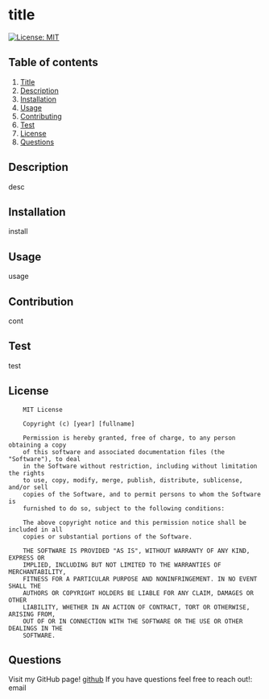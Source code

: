 
  # title
  [![License: MIT](https://img.shields.io/badge/License-MIT-yellow.svg)](https://opensource.org/licenses/MIT)

  ## Table of contents
  1. [Title](#title)
  2. [Description](#description)
  3. [Installation](#installation)
  4. [Usage](#usage)
  5. [Contributing](#contributing)
  6. [Test](#test)
  7. [License](#license)
  8. [Questions](#questions)

  ## Description
  desc

  ## Installation
  install

  ## Usage
  usage

  ## Contribution
  cont

  ## Test
  test

  ## License
  
        MIT License

        Copyright (c) [year] [fullname]
          
        Permission is hereby granted, free of charge, to any person obtaining a copy
        of this software and associated documentation files (the "Software"), to deal
        in the Software without restriction, including without limitation the rights
        to use, copy, modify, merge, publish, distribute, sublicense, and/or sell
        copies of the Software, and to permit persons to whom the Software is
        furnished to do so, subject to the following conditions:
          
        The above copyright notice and this permission notice shall be included in all
        copies or substantial portions of the Software.
          
        THE SOFTWARE IS PROVIDED "AS IS", WITHOUT WARRANTY OF ANY KIND, EXPRESS OR
        IMPLIED, INCLUDING BUT NOT LIMITED TO THE WARRANTIES OF MERCHANTABILITY,
        FITNESS FOR A PARTICULAR PURPOSE AND NONINFRINGEMENT. IN NO EVENT SHALL THE
        AUTHORS OR COPYRIGHT HOLDERS BE LIABLE FOR ANY CLAIM, DAMAGES OR OTHER
        LIABILITY, WHETHER IN AN ACTION OF CONTRACT, TORT OR OTHERWISE, ARISING FROM,
        OUT OF OR IN CONNECTION WITH THE SOFTWARE OR THE USE OR OTHER DEALINGS IN THE
        SOFTWARE.
      

  ## Questions
  Visit my GitHub page! [github](https://github.com/github)
  If you have questions feel free to reach out!: email 

  

